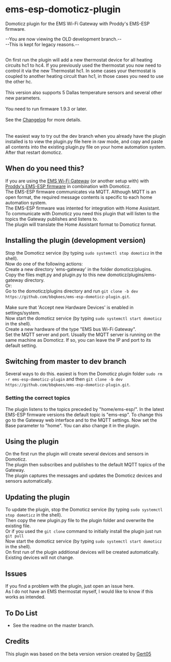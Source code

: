 # ems-esp-domoticz-plugin
Domoticz plugin for the EMS Wi-Fi Gateway with Proddy's EMS-ESP firmware. 

--You are now viewing the OLD development branch.--<br>
--This is kept for legacy reasons.--
<br>
<br>

On first run the plugin will add a new thermostat device for all heating circuits hc1 to hc4. If you previously used the thermostat you now need to control it via the new Thermostat hc1. In some cases your thermostat is coupled to another heating circuit than hc1, in those cases you need to use the other hc.<br>
<br>
This version also supports 5 Dallas temperature sensors and several other new parameters.<br>
<br>
You need to run firmware 1.9.3 or later.<br>
<br>
See the [Changelog](https://github.com/bbqkees/ems-esp-domoticz-plugin/blob/dev/CHANGELOG.md) for more details.<br>
<br>
<br>
The easiest way to try out the dev branch when you already have the plugin installed is to view the plugin.py file here in raw mode, and copy and paste all contents into the existing plugin.py file on your home automation system. After that restart domoticz.
<br>

## When do you need this?
If you are using the [EMS Wi-Fi Gateway](https://bbqkees-electronics.nl/) (or another setup with) with [Proddy's EMS-ESP firmware](https://github.com/proddy/EMS-ESP) in combination with Domoticz.<br>
The EMS-ESP firmware communicates via MQTT. Although MQTT is an open format, the required message contents is specific to each home automation system.<br>
The EMS-ESP firmware was intented for integration with Home Assistant.<br>
To communicate with Domoticz you need this plugin that will listen to the topics the Gateway publishes and listens to.<br>
The plugin will translate the Home Assistant format to Domoticz format.<br>

## Installing the plugin (development version)
Stop the Domoticz service (by typing `sudo systemctl stop domoticz` in the shell).<br>
Now do one of the following actions:<br>
Create a new directory 'ems-gateway' in the folder domoticz/plugins.<br>
Copy the files mqtt.py and plugin.py to this new domoticz/plugins/ems-gateway directory.<br>
Or:<br>
Go to the domoticz/plugins directory and run `git clone -b dev https://github.com/bbqkees/ems-esp-domoticz-plugin.git`.<br>
<br>
Make sure that 'Accept new Hardware Devices' is enabled in settings/system. <br>
Now start the domoticz service (by typing `sudo systemctl start domoticz` in the shell).<br>
Create a new hardware of the type "EMS bus Wi-Fi Gateway".<br>
Set the MQTT server and port. Usually the MQTT server is running on the same machine as Domoticz. If so, you can leave the IP and port to its default setting.

## Switching from master to dev branch
Several ways to do this. easiest is from the Domoticz plugin folder `sudo rm -r ems-esp-domoticz-plugin` and then
`git clone -b dev https://github.com/bbqkees/ems-esp-domoticz-plugin.git`.

### Setting the correct topics
The plugin listens to the topics preceded by "home/ems-esp/". In the latest EMS-ESP firmware versions the default topic is "ems-esp". To change this go to the Gateway web interface and to the MQTT settings. Now set the Base parameter to "home".
You can also change it in the plugin.

## Using the plugin
On the first run the plugin will create several devices and sensors in Domoticz.<br>
The plugin then subscribes and publishes to the default MQTT topics of the Gateway.<br>
The plugin captures the messages and updates the Domoticz devices and sensors automatically.<br>

## Updating the plugin
To update the plugin, stop the Domoticz service (by typing `sudo systemctl stop domoticz` in the shell).<br>
Then copy the new plugin.py file to the plugin folder and overwrite the existing file.<br>
Or if you used the `git clone` command to initially install the plugin just run `git pull`<br>
Now start the domoticz service (by typing `sudo systemctl start domoticz` in the shell).<br>
On first run of the plugin additional devices will be created automatically. Existing devices will not change.<br>

## Issues
If you find a problem with the plugin, just open an issue here.<br>
As I do not have an EMS thermostat myself, I would like to know if this works as intended.

## To Do List
- See the readme on the master branch.

## Credits
This plugin was based on the beta version version created by [Gert05](https://github.com/Gert05)
